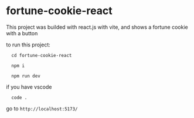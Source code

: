 # fortune-cookie-react
This project was builded with react.js with vite, and shows a fortune cookie with a button

to run this project:

```
  cd fortune-cookie-react
```

```
  npm i
```

```
  npm run dev
```

if you have vscode
```
  code .
```

go to `http://localhost:5173/`
